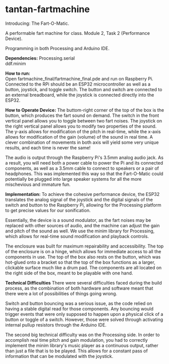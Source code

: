 # tantan-fartmachine

Introducing: The Fart-O-Matic.

A performable fart machine for class. Module 2, Task 2 (Performance Device).

Programming in both Processing and Arduino IDE.  
  
**Dependencies:** 
Processing.serial  
ddf.minim

**How to run:**  
Open fartmachine_final/fartmachine_final.pde and run on Raspberry Pi. Connected to the RPi should be an ESP32 microcontroller as well as a button, joystick, and toggle switch. The button and switch are connected to an external breadboard, while the joystick is connected directly into the ESP32. 

**How to Operate Device:**
The buttom-right corner of the top of the box is the button, which produces the fart sound on demand. The switch in the front vertical panel allows you to toggle between two fart noises. The joystick on the right vertical panel allows you to modify two properties of the sound. The y-axis allows for modification of the pitch in real-time, while the x-axis allows for modification of the gain (volume) of the sound in real time. A clever combination of movements in both axis will yield some very unique results, and each time is never the same! 

The audio is output through the Raspberry Pi's 3.5mm analog audio jack. As a result, you will need both a power cable to power the Pi and its connected components, as well as a 3.5mm cable to connect to speakers or a pair of headphones. This was implemented this way so that the Fart-O-Matic could potentially be plugged into large speaker systems for all the more mischevious and immature fun.

**Implementation:**
To achieve the cohesive performance device, the ESP32 translates the analog signal of the joystick and the digital signals of the switch and button to the Raspberry Pi, allowing for the Processing platform to get precise values for our sonification. 

Essentially, the device is a sound modulator, as the fart noises may be replaced with other sources of audio, and the machine can adjust the gain and pitch of the sound as well. We use the minim library for Processing, which allows for real-time sound modification and playback controls. 

The enclosure was built for maximum repairability and accessibility. The top of the enclosure is on a hinge, which allows for immediate access to all the components in use. The top of the box also rests on the button, which was hot-glued onto a bracket so that the top of the box functions as a larger, clickable surface much like a drum pad. The components are all located on the right side of the box, meant to be playable with one hand. 

**Technical Difficulties**
There were several difficulties faced during the build process, as the combination of both hardware and software meant that there were a lot of possibilities of things going wrong.  

Switch and button bouncing was a serious issue, as the code relied on having a stable digital read for those components. Any bouncing would trigger events that were only supposed to happen upon a physical click of a button or toggle of a switch. However, those were solved through activating internal pullup resistors through the Arduino IDE. 

The second big technical difficulty was on the Processing side. In order to accomplish real time pitch and gain modulation, you had to correctly implement the minim library's music player as a continuous output, rather than just a file that is to be played. This allows for a constant pass of information that can be modulated with the joystick. 